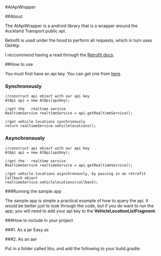 #AtApiWrapper

##About

The AtApiWrapper is a android library that is a wrapper around the Auckland Transport public api.

Retrofit is used under the hood to perform all requests, which in turn uses OkHttp.

I reccommend having a read through the [Retrofit docs](http://square.github.io/retrofit/).



##How to use


You must first have an api key. You can get one from [here](https://api.at.govt.nz).

### Synchronously

	//construct api object with our api key
	AtApi api = new AtApi(apiKey);
	
	//get the 	realtime service
	RealtimeService realtimeService = api.getRealtimeService(); 
	
	//get vehicle locations synchronously
	return realtimeService.vehiclelocations();


### Asynchronously

	//construct api object with our api key
	AtApi api = new AtApi(apiKey);
	
	//get the 	realtime service
	RealtimeService realtimeService = api.getRealtimeService(); 
	
	//get vehicle locations asynchronously, by passing in an retrofit Callback object
	realtimeService.vehiclelocations(callback);
	
	
###Running the sample app

The sample app is simple a practical example of how to query the api. It would be better just to look through the code, but if you do want to run the app, you will need to add your api key to the **VehicleLocationListFragment**.



###How to include in your project


###1. As a jar
Easy as


###2. As an aar

Put in a folder called libs, and add the following to your build.gradle:


	
	




